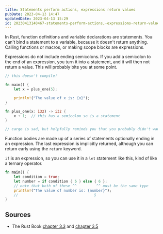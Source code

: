 ```yaml
---
title: Statements perform actions, expressions return values
pubDate: 2023-04-13 14:47
updatedDate: 2023-04-13 15:29
id: 20230413140467-statements-perform-actions,-expressions-return-values
---
```


In Rust, function definitions and variable declarations are statements. You can't bind a statement to a variable, because it doesn't return anything. Calling functions or macros, or making scope blocks are expressions.

Expressions do not include ending semicolons. If you add a semicolon to the end of an expression, you turn it into a statement, and it will then not return a value. This will probably bite you at some point.

```rust
// this doesn't compile!

fn main() {
    let x = plus_one(5);

    println!("The value of x is: {x}");
}

fn plus_one(x: i32) -> i32 {
    x + 1;  // this has a semicolon so is a statement
}

// cargo is sad, but helpfully reminds you that you probably didn't want to include that semicolon
```

Function bodies are made up of a series of statements optionally ending in an expression. The last expression is implicitly returned, although you can return early using the `return` keyword.

`if` is an expression, so you can use it in a `let` statement like this, kind of like a ternary operator.

```rust
fn main() {
    let condition = true;
    let number = if condition { 5 } else { 6 };
    // note that both of these ^^         ^^ must be the same type
    println!("The value of number is: {number}");
    //                                   5
}
```

## Sources

- The Rust Book [chapter 3.3](https://rust-book.cs.brown.edu/ch03-03-how-functions-work.html#statements-and-expressions) and [chapter 3.5](https://rust-book.cs.brown.edu/ch03-05-control-flow.html#if-expressions)
